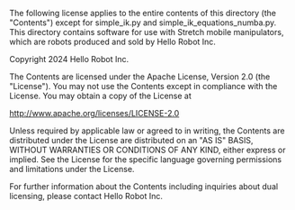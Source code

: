 The following license applies to the entire contents of this directory (the "Contents") except for simple_ik.py and simple_ik_equations_numba.py. This directory contains software for use with Stretch mobile manipulators, which are robots produced and sold by Hello Robot Inc.

Copyright 2024 Hello Robot Inc.

The Contents are licensed under the Apache License, Version 2.0 (the "License"). You may not use the Contents except in compliance with the License. You may obtain a copy of the License at

http://www.apache.org/licenses/LICENSE-2.0

Unless required by applicable law or agreed to in writing, the Contents are distributed under the License are distributed on an "AS IS" BASIS, WITHOUT WARRANTIES OR CONDITIONS OF ANY KIND, either express or implied. See the License for the specific language governing permissions and limitations under the License.

For further information about the Contents including inquiries about dual licensing, please contact Hello Robot Inc.
